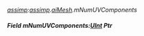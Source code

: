 _[assimp](../../modules/assimp/assimp-module.md):[assimp](../../modules/assimp/assimp-module.md).[aiMesh](../../modules/assimp/assimp-aimesh.md).mNumUVComponents_
##### Field mNumUVComponents:[UInt](../../modules/wonkey/wonkey-types-uint.md) Ptr
